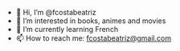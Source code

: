 - 👋 Hi, I’m @fcostabeatriz
- 👀 I’m interested in books, animes and movies
- 🌱 I’m currently learning French 
- 📫 How to reach me: fcostabeatriz@gmail.com

